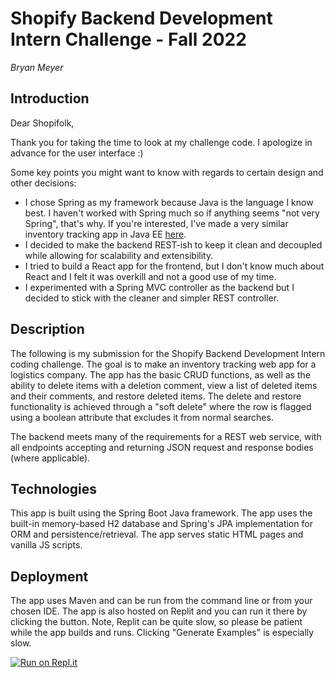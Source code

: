 # Shopify Backend Development Intern Challenge - Fall 2022
*Bryan Meyer*

## Introduction

Dear Shopifolk,

Thank you for taking the time to look at my challenge code. I apologize in advance for the user interface :)

Some key points you might want to know with regards to certain design and other decisions:
- I chose Spring as my framework because Java is the language I know best. I haven't worked with Spring much so if anything seems "not very Spring", that's why. If you're interested, I've made a very similar inventory tracking app in Java EE [here](https://github.com/bryan0x17/CPRG352-final-project).
- I decided to make the backend REST-ish to keep it clean and decoupled while allowing for scalability and extensibility.
- I tried to build a React app for the frontend, but I don't know much about React and I felt it was overkill and not a good use of my time.
- I experimented with a Spring MVC controller as the backend but I decided to stick with the cleaner and simpler REST controller.

## Description

The following is my submission for the Shopify Backend Development Intern coding challenge. The goal is to make an inventory tracking web app for a logistics company.
The app has the basic CRUD functions, as well as the ability to delete items with a deletion comment, view a list of deleted items and their comments, and restore deleted items. The delete and restore functionality is achieved through a "soft delete" where the row is flagged using a boolean attribute that excludes it from normal searches.

The backend meets many of the requirements for a REST web service, with all endpoints accepting and returning JSON request and response bodies (where applicable).

## Technologies

This app is built using the Spring Boot Java framework. The app uses the built-in memory-based H2 database and Spring's JPA implementation for ORM and persistence/retrieval. The app serves static HTML pages and vanilla JS scripts.

## Deployment

The app uses Maven and can be run from the command line or from your chosen IDE. The app is also hosted on Replit and you can run it there by clicking the button. Note, Replit can be quite slow, so please be patient while the app builds and runs. Clicking "Generate Examples" is especially slow.

[![Run on Repl.it](https://repl.it/badge/github/bryan0x17/shopify_bed_2022)](https://repl.it/github/bryan0x17/shopify_bed_2022)
